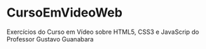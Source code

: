 # CursoEmVideoWeb
Exercícios do Curso em Vídeo sobre HTML5, CSS3 e JavaScrip do Professor Gustavo Guanabara
